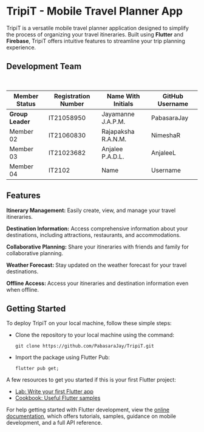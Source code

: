 # TripiT - Mobile Travel Planner App
TripiT is a versatile mobile travel planner application designed to simplify the process of organizing your travel itineraries. Built using <b>Flutter</b> and <b>Firebase</b>, TripiT offers intuitive features to streamline your trip planning experience.

## Development Team 
<table class="styled-table" align="center">
<thead>
<tr>
<th>Member Status</th>
<th>Registration Number</th>
<th>Name With Initials</th>
<th>GitHub Username</th>
</tr>
</thead>
<tbody>
<tr class=""active-row>
<td><b>Group Leader</b></td>
<td>IT21058950</td>
<td>Jayamanne J.A.P.M.</td>
<td>PabasaraJay</td>            
</tr>
<tr>
<td>Member 02</td>
<td>IT21060830</td>
<td>Rajapaksha R.A.N.M.</td>
<td>NimeshaR</td>
</tr>
<tr>
<td>Member 03</td>
<td>IT21023682</td>
<td>Anjalee P.A.D.L.</td>
<td>AnjaleeL</td>
</tr>
<tr>
<td>Member 04</td>
<td>IT2102</td>
<td> Name</td>
<td>Username</td>
</tr>
</tbody>
</table>

## Features
<b> Itinerary Management:</b> Easily create, view, and manage your travel itineraries.<br>

<b> Destination Information:</b> Access comprehensive information about your destinations, including attractions, restaurants, and accommodations.<br>

<b> Collaborative Planning:</b> Share your itineraries with friends and family for collaborative planning.<br>

<b> Weather Forecast: </b>Stay updated on the weather forecast for your travel destinations.<br>

<b> Offline Access: </b>Access your itineraries and destination information even when offline.

## Getting Started
To deploy TripiT on your local machine, follow these simple steps:
<ul>
<li>Clone the repository to your local machine using the command:

    git clone https://github.com/PabasaraJay/TripiT.git

<li>Import the package using Flutter Pub:

    flutter pub get;

</ul>
A few resources to get you started if this is your first Flutter project:

- [Lab: Write your first Flutter app](https://docs.flutter.dev/get-started/codelab)
- [Cookbook: Useful Flutter samples](https://docs.flutter.dev/cookbook)

For help getting started with Flutter development, view the
[online documentation](https://docs.flutter.dev/), which offers tutorials,
samples, guidance on mobile development, and a full API reference.
